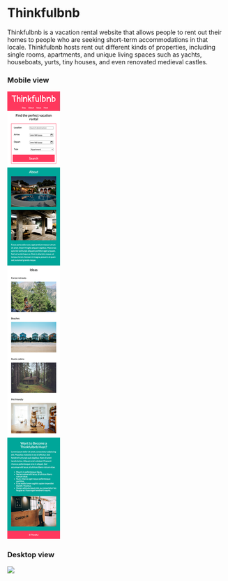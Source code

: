 # Thinkfulbnb

Thinkfulbnb is a vacation rental website that allows people to rent out their homes to people who are seeking short-term accommodations in that locale. Thinkfulbnb hosts rent out different kinds of properties, including single rooms, apartments, and unique living spaces such as yachts, houseboats, yurts, tiny houses, and even renovated medieval castles.

### Mobile view

![](images/Thinkfulbnb-mobile.png)

### Desktop view

![](images/Thinkfulbnb-desktop.png)
